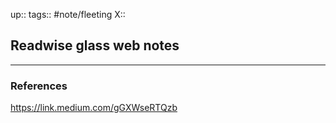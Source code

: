 up::
tags:: #note/fleeting 
X:: 

## Readwise glass web notes



---

### References

https://link.medium.com/gGXWseRTQzb